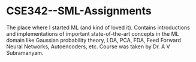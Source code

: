 # CSE342--SML-Assignments
The place where I started ML (and kind of loved it). Contains introductions and implementations of important state-of-the-art concepts in the ML domain like Gaussian probability theory, LDA, PCA, FDA, Feed Forward Neural Networks, Autoencoders, etc. Course was taken by Dr. A V Subramanyam.